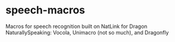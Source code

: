 # speech-macros
Macros for speech recognition built on NatLink for Dragon NaturallySpeaking: Vocola, Unimacro (not so much), and Dragonfly

